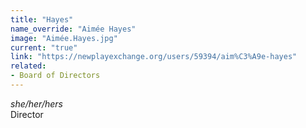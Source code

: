 ```yaml
---
title: "Hayes"
name_override: "Aimée Hayes"
image: "Aimée.Hayes.jpg"
current: "true"
link: "https://newplayexchange.org/users/59394/aim%C3%A9e-hayes"
related:
- Board of Directors
---
```


*she/her/hers* <br>
Director
